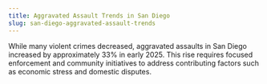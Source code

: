 ```yaml
---
title: Aggravated Assault Trends in San Diego
slug: san-diego-aggravated-assault-trends
---
```


While many violent crimes decreased, aggravated assaults in San Diego increased by approximately 33% in early 2025. This rise requires focused enforcement and community initiatives to address contributing factors such as economic stress and domestic disputes.